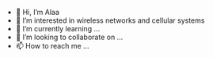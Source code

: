 - 👋 Hi, I’m Alaa
- 👀 I’m interested in wireless networks and cellular systems
- 🌱 I’m currently learning ...
- 💞️ I’m looking to collaborate on ...
- 📫 How to reach me ...

<!---
alaarf/alaarf is a ✨ special ✨ repository because its `README.md` (this file) appears on your GitHub profile.
You can click the Preview link to take a look at your changes.
--->
